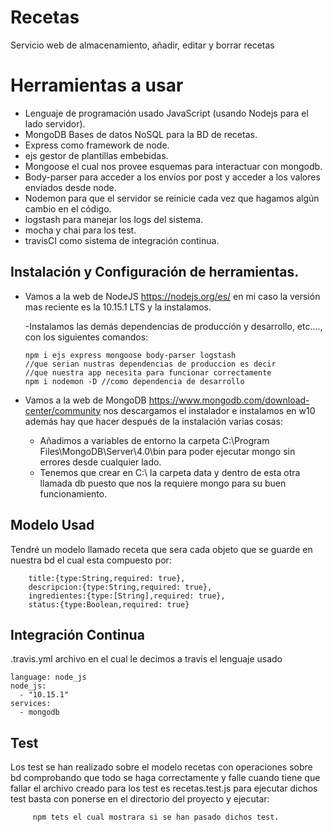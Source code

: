 # Recetas
Servicio web de almacenamiento, añadir, editar y borrar  recetas

# Herramientas a usar

- Lenguaje de programación usado JavaScript (usando Nodejs para el lado servidor).
- MongoDB Bases de datos NoSQL para la BD de recetas.
- Express como framework de node.
- ejs gestor de plantillas embebidas.
- Mongoose el cual nos provee esquemas para interactuar con mongodb.
- Body-parser para acceder a los envíos por post y acceder a los valores enviados desde node.
- Nodemon para que el servidor se reinicie cada vez que hagamos algún cambio en el código.
- logstash para manejar los logs del sistema.
- mocha y chai para los test.
- travisCI como sistema de integración continua.

## Instalación y Configuración de herramientas.

- Vamos a la web de NodeJS https://nodejs.org/es/ en  mi caso la versión mas reciente es la 10.15.1 LTS y la instalamos.
  
  -Instalamos las demás dependencias de producción y desarrollo, etc...., con los siguientes comandos:  
      
      npm i ejs express mongoose body-parser logstash 
      //que serian nustras dependencias de produccion es decir
      //que nuestra app necesita para funcionar correctamente
      npm i nodemon -D //como dependencia de desarrollo
    
      
- Vamos a la web de MongoDB https://www.mongodb.com/download-center/community  nos descargamos el instalador e instalamos 
en w10 además hay que hacer después de la instalación varias cosas:
   - Añadimos a variables de entorno la carpeta C:\Program Files\MongoDB\Server\4.0\bin para poder ejecutar mongo sin errores desde cualquier lado.
   - Tenemos que crear en C:\ la carpeta data y dentro de esta otra llamada db puesto que nos la requiere mongo para  su buen funcionamiento.

## Modelo Usad

Tendré un modelo llamado receta que sera cada objeto que se guarde en nuestra bd el cual esta compuesto por:


        title:{type:String,required: true},
        descripcion:{type:String,required: true},
        ingredientes:{type:[String],required: true},
        status:{type:Boolean,required: true}

## Integración Continua

.travis.yml archivo en el cual le decimos a travis el lenguaje usado

    language: node_js
    node_js:
      - "10.15.1"
    services:
      - mongodb

## Test

Los test se han realizado sobre el modelo recetas con operaciones sobre  bd comprobando que todo se haga correctamente y falle cuando tiene que fallar el archivo creado para los test es recetas.test.js para ejecutar dichos test basta con ponerse en el directorio del proyecto y ejecutar:

         npm tets el cual mostrara si se han pasado dichos test.
